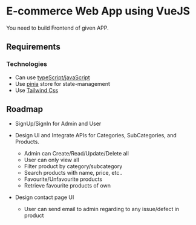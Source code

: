 # E-commerce Web App using VueJS

You need to build Frontend of given APP.

## Requirements

### Technologies

* Can use [typeScript/javaScript](https://www.typescriptlang.org/docs/handbook/typescript-from-scratch.html)
* Use [pinia](https://medium.com/canopas/vue-state-migrate-from-vuex-store-to-pinia-7db0eab864fd) store for state-management
* Use [Tailwind Css](https://tailwindcss.com/docs/installation)

## Roadmap

- SignUp/SignIn for Admin and User 

- Design UI and Integrate APIs for Categories, SubCategories, and Products.
    - Admin can Create/Read/Update/Delete all
    - User can only view all
    - Filter product by category/subcategory
    - Search products with name, price, etc..
    - Favourite/Unfavourite products
    - Retrieve favourite products of own

- Design contact page UI 
    - User can send email to admin regarding to any issue/defect in product